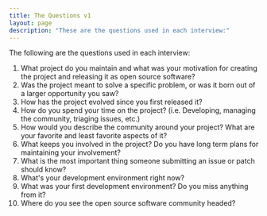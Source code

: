 ```yaml
---
title: The Questions v1
layout: page
description: "These are the questions used in each interview:"
---
```


The following are the questions used in each interview:

1. What project do you maintain and what was your motivation for creating the project and releasing it as open source software?
1. Was the project meant to solve a specific problem, or was it born out of a larger opportunity you saw?
1. How has the project evolved since you first released it?
1. How do you spend your time on the project? (i.e. Developing, managing the community, triaging issues, etc.)
1. How would you describe the community around your project? What are your favorite and least favorite aspects of it?
1. What keeps you involved in the project? Do you have long term plans for maintaining your involvement?
1. What is the most important thing someone submitting an issue or patch should know?
1. What's your development environment right now?
1. What was your first development environment? Do you miss anything from it?
1. Where do you see the open source software community headed?
